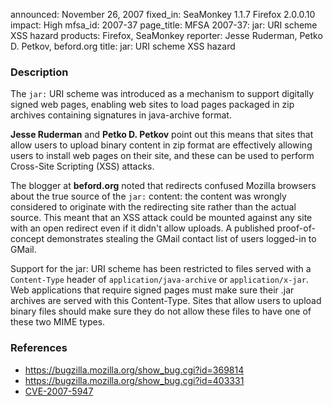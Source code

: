 announced: November 26, 2007
fixed_in: SeaMonkey 1.1.7
          Firefox 2.0.0.10
impact: High
mfsa_id: 2007-37
page_title: MFSA 2007-37: jar: URI scheme XSS hazard
products: Firefox, SeaMonkey
reporter: Jesse Ruderman, Petko D. Petkov, beford.org
title: jar: URI scheme XSS hazard

<h3>Description</h3>

<p>The <code>jar:</code> URI scheme was introduced as a mechanism to support
digitally signed web pages, enabling web sites to load pages packaged
in zip archives containing signatures in java-archive format.
</p>
<p><strong>Jesse Ruderman</strong> and <strong>Petko D. Petkov</strong>
point out this means that sites that allow users to upload binary
content in zip format are effectively allowing users to install
web pages on their site, and these can be used to perform Cross-Site
Scripting (XSS) attacks.
</p>
<p>The blogger at <strong>beford.org</strong> noted that redirects
confused Mozilla browsers about the true source of the <code>jar:</code>
content: the content was wrongly considered to originate with the
redirecting site rather than the actual source. This meant that an XSS
attack could be mounted against any site with an open redirect even
if it didn't allow uploads. A published proof-of-concept demonstrates
stealing the GMail contact list of users logged-in to GMail.
</p>
<p class="important">Support for the jar: URI scheme has been restricted
to files served with a <code>Content-Type</code> header of
<code>application/java-archive</code> or <code>application/x-jar</code>.
Web applications that require signed pages must make sure their .jar
archives are served with this Content-Type. Sites that allow users
to upload binary files should make sure they do not allow these files
to have one of these two MIME types.
</p>

<h3>References</h3>

<ul>
  <li><a href="https://bugzilla.mozilla.org/show_bug.cgi?id=369814">
       https://bugzilla.mozilla.org/show_bug.cgi?id=369814</a></li>

  <li><a href="https://bugzilla.mozilla.org/show_bug.cgi?id=403331">
       https://bugzilla.mozilla.org/show_bug.cgi?id=403331</a></li>

  <li><a class="ex-ref" href="http://cve.mitre.org/cgi-bin/cvename.cgi?name=CVE-2007-5947">
       CVE-2007-5947</a></li>

</ul>



